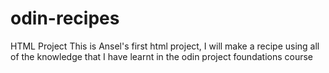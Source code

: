 # odin-recipes
HTML Project
This is Ansel's first html project, I will make a recipe using all of the knowledge that I have learnt in the odin project foundations course
